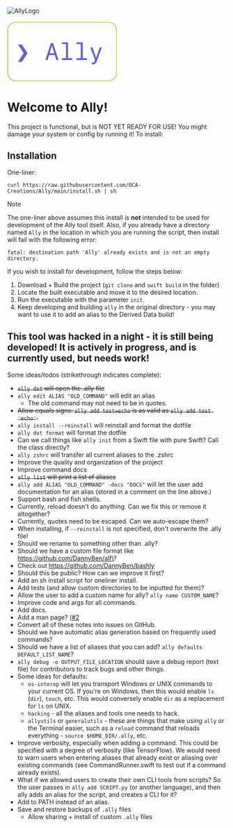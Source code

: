 ![AllyLogo](https://github.com/OCA-Creations/Ally/assets/104732280/6ccf9357-c35f-49ed-bc0f-76a841f1a9b6)<?xml version="1.0" encoding="UTF-8" standalone="no"?>
<!DOCTYPE svg PUBLIC "-//W3C//DTD SVG 1.1//EN" "http://www.w3.org/Graphics/SVG/1.1/DTD/svg11.dtd">
<div class="svg-container" style="max-heigt: 100px; margin: 0 auto">
<svg height="50%" stroke-miterlimit="10" style="fill-rule:nonzero;clip-rule:evenodd;stroke-linecap:round;stroke-linejoin:round;" version="1.1" viewBox="0 0 2000 1140" width="50%" xml:space="preserve" xmlns="http://www.w3.org/2000/svg" xmlns:vectornator="http://vectornator.io" xmlns:xlink="http://www.w3.org/1999/xlink">
<defs/>
<clipPath id="ArtboardFrame">
<rect height="1140" width="2000" x="0" y="0"/>
</clipPath>
<g clip-path="url(#ArtboardFrame)" id="Layer-1" vectornator:layerName="Layer-1">
<g opacity="1" vectornator:layerName="g">
<g opacity="1" vectornator:layerName="g">
<path d="M195.599 757.26L299.569 598.76L195.599 440.05L265.619 440.05L367.679 598.76L265.619 757.26L195.599 757.26Z" fill="#605cde" fill-rule="nonzero" opacity="1" stroke="none" vectornator:layerName="path"/>
<path d="M894.519 721.4L933.989 721.4L835.329 415.223L795.439 415.223L696.769 721.4L734.749 721.4L761.489 633.56L867.999 633.56L894.519 721.4ZM814.319 460.2L815.379 460.2L858.239 601.52L771.249 601.52L814.319 460.2Z" fill="#605cde" fill-rule="nonzero" opacity="1" stroke="none" vectornator:layerName="path"/>
<path d="M1184.57 721.4L1184.57 691.48L1108.61 691.48L1108.61 400.795L994.459 400.795L994.459 430.71L1072.54 430.71L1072.54 691.48L993.819 691.48L993.819 721.4L1184.57 721.4Z" fill="#605cde" fill-rule="nonzero" opacity="1" stroke="none" vectornator:layerName="path"/>
<path d="M1453.19 721.4L1453.19 691.48L1377.23 691.48L1377.23 400.795L1263.08 400.795L1263.08 430.71L1341.16 430.71L1341.16 691.48L1262.44 691.48L1262.44 721.4L1453.19 721.4Z" fill="#605cde" fill-rule="nonzero" opacity="1" stroke="none" vectornator:layerName="path"/>
<path d="M1556.74 803.3C1599.39 803.3 1618.7 786.54 1638.85 729.89L1725.63 491.18L1687.23 491.18L1622.94 683.84L1620.18 683.84L1555.68 491.18L1516.42 491.18L1601.08 722.88L1597.05 735.4C1587.5 762.14 1575.62 771.9 1553.98 771.9C1550.59 771.9 1544.01 771.69 1541.25 771.05L1541.25 802.66C1544.43 803.09 1551.43 803.3 1556.74 803.3Z" fill="#605cde" fill-rule="nonzero" opacity="1" stroke="none" vectornator:layerName="path"/>
</g>
<g opacity="1" vectornator:layerName="use">
<clipPath clip-rule="nonzero" id="ClipPath">
<path d="M0 24.9062L0 1115.09L2003.97 1115.09L2003.97 24.9062L0 24.9062ZM155.75 42.2188L1848.19 42.2188C1924.65 42.2188 1986.66 104.192 1986.66 180.656L1986.66 959.344C1986.66 1035.8 1924.65 1097.78 1848.19 1097.78L155.75 1097.78C79.29 1097.78 17.2813 1035.8 17.2812 959.344L17.2812 180.656C17.2812 104.192 79.29 42.2187 155.75 42.2188Z"/>
</clipPath>
<g clip-path="url(#ClipPath)">
<path d="M17.2887 180.664C17.2887 104.2 79.2787 42.213 155.739 42.213L1848.2 42.213C1924.66 42.213 1986.65 104.2 1986.65 180.664L1986.65 959.34C1986.65 1035.8 1924.66 1097.79 1848.2 1097.79L155.739 1097.79C79.2787 1097.79 17.2887 1035.8 17.2887 959.34L17.2887 180.664Z" fill="none" opacity="1" stroke="#c2d047" stroke-linecap="butt" stroke-linejoin="round" stroke-width="34.6128" vectornator:layerName="path"/>
</g>
</g>
</g>
</g>
</svg>
</div>

# Welcome to Ally!
This project is functional, but is NOT YET READY FOR USE! You might damage your system or config by running it! To install:
## Installation
One-liner:
```
curl https://raw.githubusercontent.com/OCA-Creations/Ally/main/install.sh | sh
```
> [!NOTE]
> The one-liner above assumes this install is **not** intended to be used for development of the Ally tool itself. Also, if you already have a directory named `Ally` in the location in which you are running the script, then install will fail with the following error:
> ```
> fatal: destination path 'Ally' already exists and is not an empty directory.
> ```
If you wish to install for development, follow the steps below:
1. Download + Build the project (`git clone` and `swift build` in the folder)
2. Locate the built executable and move it to the desired location.
3. Run the executable with the parameter `init`.
4. Keep developing and building `ally` in the original directory - you may want to use it to add an alias to the Derived Data build!
## This tool was hacked in a night - it is still being developed! It is actively in progress, and is currently used, but needs work!
Some ideas/todos (strikethrough indicates complete):
- <s>`ally dot` will open the .ally file</s>
- `ally edit ALIAS "OLD_COMMAND"` will edit an alias
    - The old command may not need to be in quotes.
- <s>Allow equals signs: `ally add test=echo` is as valid as `ally add test 'echo'`.</s>
- `ally install --reinstall` will reinstall and format the dotfile
- `ally dot format` will format the dotfile
- Can we call things like `ally init` from a Swift file with pure Swift? Call the class directly?
- `ally zshrc` will transfer all current aliases to the .zshrc
- Improve the quality and organization of the project
- Improve command docs
- <s>`ally list` will print a list of aliases</s>
- `ally add ALIAS "OLD_COMMAND" -docs "DOCS"` will let the user add documentation for an alias (stored in a comment on the line above.)
- Support bash and fish shells.
- Currently, reload doesn't do anything. Can we fix this or remove it altogether?
- Currently, quotes need to be escaped. Can we auto-escape them?
- When installing, if `--reinstall` is not specified, don't overwrite the .ally file!
- Should we rename to something other than .ally?
- Should we have a custom file format like https://github.com/DannyBen/alf\?
- Check out https://github.com/DannyBen/bashly
- Should this be public? How can we improve it first?
- Add an sh install script for oneliner install.
- Add tests (and allow custom directories to be inputted for them)?
- Allow the user to add a custom name for ally? `ally name CUSTOM_NAME`?
- Improve code and args for all commands.
- Add docs.
- Add a man page? ([#2](https://github.com/OCA-Creations/Ally/issues/2)
- Convert all of these notes into issues on GitHub.
- Should we have automatic alias generation based on frequently used commands?
- Should we have a list of aliases that you can add? `ally defaults DEFAULT_LIST_NAME`?
- `ally debug -o OUTPUT_FILE_LOCATION` should save a debug report (text file) for contributors to track bugs and other things.
- Some ideas for defaults:
    - `os-interop` will let you transport Windows or UNIX commands to your current OS. If you're on Windows, then this would enable `ls` (`dir`), `touch`, etc. This would conversely enable `dir` as a replacement for `ls` on UNIX.
    - `hacking` - all the aliases and tools one needs to hack.
    - `allyutils` or `generalutils` - these are things that make using `ally` or the Terminal easier, such as a `reload` command that reloads everything - `source $HOME_DIR/.ally`, etc.
- Improve verbosity, especially when adding a command. This could be specified with a degree of verbosity (like TensorFlow). We would need to warn users when entering aliases that already exist or aliasing over existing commands (see CommandRunner.swift to test out if a command already exists).
- What if we allowed users to create their own CLI tools from scripts? So the user passes in `ally add SCRIPT.py` (or another language), and then ally adds an alias for the script, and creates a CLI for it?
- Add to PATH instead of an alias.
- Save and restore backups of `.ally` files
    - Allow sharing + install of custom `.ally` files
